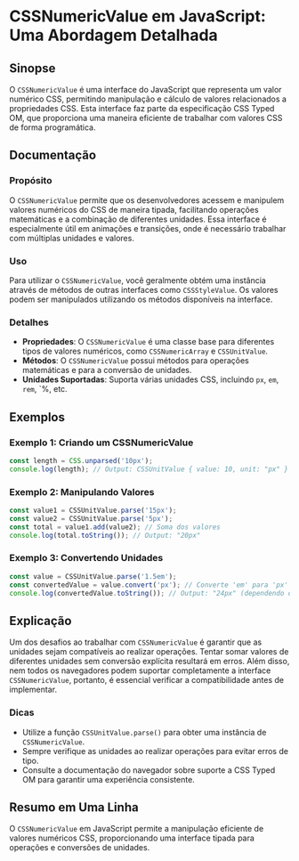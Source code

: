 <!--
Meta Description: # CSSNumericValue em JavaScript: Uma Abordagem Detalhada ## Sinopse O `CSSNumericValue` é uma interface do JavaScript que representa um valor numérico...
Meta Keywords: cssnumericvalue, valores, unidades, uma, css
-->

# CSSNumericValue em JavaScript: Uma Abordagem Detalhada

## Sinopse
O `CSSNumericValue` é uma interface do JavaScript que representa um valor numérico CSS, permitindo manipulação e cálculo de valores relacionados a propriedades CSS. Esta interface faz parte da especificação CSS Typed OM, que proporciona uma maneira eficiente de trabalhar com valores CSS de forma programática.

## Documentação
### Propósito
O `CSSNumericValue` permite que os desenvolvedores acessem e manipulem valores numéricos do CSS de maneira tipada, facilitando operações matemáticas e a combinação de diferentes unidades. Essa interface é especialmente útil em animações e transições, onde é necessário trabalhar com múltiplas unidades e valores.

### Uso
Para utilizar o `CSSNumericValue`, você geralmente obtém uma instância através de métodos de outras interfaces como `CSSStyleValue`. Os valores podem ser manipulados utilizando os métodos disponíveis na interface.

### Detalhes
- **Propriedades**: O `CSSNumericValue` é uma classe base para diferentes tipos de valores numéricos, como `CSSNumericArray` e `CSSUnitValue`.
- **Métodos**: O `CSSNumericValue` possui métodos para operações matemáticas e para a conversão de unidades.
- **Unidades Suportadas**: Suporta várias unidades CSS, incluindo `px`, `em`, `rem`, `%, etc.

## Exemplos
### Exemplo 1: Criando um CSSNumericValue
```javascript
const length = CSS.unparsed('10px');
console.log(length); // Output: CSSUnitValue { value: 10, unit: "px" }
```

### Exemplo 2: Manipulando Valores
```javascript
const value1 = CSSUnitValue.parse('15px');
const value2 = CSSUnitValue.parse('5px');
const total = value1.add(value2); // Soma dos valores
console.log(total.toString()); // Output: "20px"
```

### Exemplo 3: Convertendo Unidades
```javascript
const value = CSSUnitValue.parse('1.5em');
const convertedValue = value.convert('px'); // Converte 'em' para 'px'
console.log(convertedValue.toString()); // Output: "24px" (dependendo da fonte)
```

## Explicação
Um dos desafios ao trabalhar com `CSSNumericValue` é garantir que as unidades sejam compatíveis ao realizar operações. Tentar somar valores de diferentes unidades sem conversão explícita resultará em erros. Além disso, nem todos os navegadores podem suportar completamente a interface `CSSNumericValue`, portanto, é essencial verificar a compatibilidade antes de implementar.

### Dicas
- Utilize a função `CSSUnitValue.parse()` para obter uma instância de `CSSNumericValue`.
- Sempre verifique as unidades ao realizar operações para evitar erros de tipo.
- Consulte a documentação do navegador sobre suporte a CSS Typed OM para garantir uma experiência consistente.

## Resumo em Uma Linha
O `CSSNumericValue` em JavaScript permite a manipulação eficiente de valores numéricos CSS, proporcionando uma interface tipada para operações e conversões de unidades.